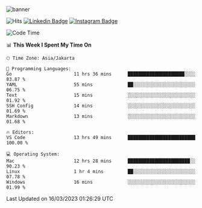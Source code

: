 ![banner](https://readme-typing-svg.herokuapp.com/?lines=Hello,+There!+👋;This+is+ryanbekhen....;Nice+to+meet+you!&center=false)

![Hits](https://hits.seeyoufarm.com/api/count/incr/badge.svg?url=https%3A%2F%2Fgithub.com%2Fryanbekhen%2Fhit-counter&count_bg=%2379C83D&title_bg=%23555555&icon=github.svg&icon_color=%23E7E7E7&title=Provile+views&edge_flat=true)
[![Linkedin Badge](https://img.shields.io/badge/-LinkedIn-0e76a8?style=flat-square&logo=Linkedin&logoColor=white)](https://linkedin.com/in/ryanbekhen)
[![Instagram Badge](https://img.shields.io/badge/-Instagram-e4405f?style=flat-square&logo=Instagram&logoColor=white)](https://instagram.com/ryanbekhen.dev/)

<!--START_SECTION:waka-->
![Code Time](http://img.shields.io/badge/Code%20Time-207%20hrs%2044%20mins-blue)

📊 **This Week I Spent My Time On** 

```text
🕑︎ Time Zone: Asia/Jakarta

💬 Programming Languages: 
Go                       11 hrs 36 mins      █████████████████████░░░░   83.87 % 
YAML                     55 mins             ██░░░░░░░░░░░░░░░░░░░░░░░   06.75 % 
Text                     15 mins             ░░░░░░░░░░░░░░░░░░░░░░░░░   01.92 % 
SSH Config               14 mins             ░░░░░░░░░░░░░░░░░░░░░░░░░   01.69 % 
Markdown                 13 mins             ░░░░░░░░░░░░░░░░░░░░░░░░░   01.68 % 

🔥 Editors: 
VS Code                  13 hrs 49 mins      █████████████████████████   100.00 % 

💻 Operating System: 
Mac                      12 hrs 28 mins      ███████████████████████░░   90.23 % 
Linux                    1 hr 4 mins         ██░░░░░░░░░░░░░░░░░░░░░░░   07.78 % 
Windows                  16 mins             ░░░░░░░░░░░░░░░░░░░░░░░░░   01.99 % 
```


 Last Updated on 16/03/2023 01:26:29 UTC
<!--END_SECTION:waka-->
